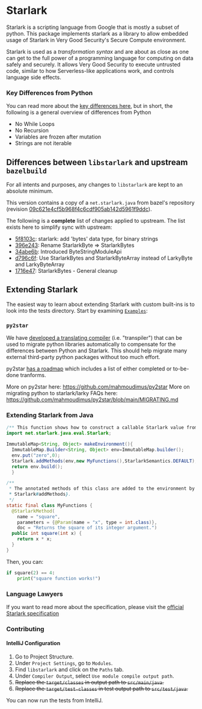 # Starlark

Starlark is a scripting language from Google that is mostly a subset of python. This package implements starlark as a 
library to allow embedded usage of Starlark in Very Good Security's Secure Compute environment.

Starlark is used as a _transformation syntax_ and are about as close as one can get to the full power of a programming language for computing on data safely and securely. 
It allows Very Good Security to execute untrusted code, similar to how Serverless-like applications work, and controls language side effects.

### Key Differences from Python

You can read more about the [key differences here](https://docs.bazel.build/versions/master/skylark/language.html#differences-with-python), but in short, the following is a general overview of differences from Python 

- No While Loops
- No Recursion
- Variables are frozen after mutation
- Strings are not iterable

## Differences between `libstarlark` and upstream `bazelbuild` 

For all intents and purposes, any changes to `libstarlark` are kept to an absolute minimum.

This version contains a copy of a `net.starlark.java` from bazel's repository (revision [09c621e4cf5b968f4c6cdf905ab142d5961f9ddc](https://github.com/bazelbuild/bazel/tree/09c621e4cf5b968f4c6cdf905ab142d5961f9ddc)).

The following is a **complete** list of changes applied to upstream.  The list exists here to simplify sync with upstream:

- [5f8103c](https://github.com/verygoodsecurity/starlarky/commit/5f8103c22e40ec33c92d5846ec2849eb481a0e2b): starlark: add 'bytes' data type, for binary strings
- [396e243](https://github.com/verygoodsecurity/starlarky/commit/5f8103c22e40ec33c92d5846ec2849eb481a0e2b): Rename StarlarkByte => StarlarkBytes
- [34abe6b](https://github.com/verygoodsecurity/starlarky/commit/34abe6bd9c00101b690feba7da0a20b0bb80644f): Introduced ByteStringModuleApi
- [d796c6f](https://github.com/verygoodsecurity/starlarky/commit/d796c6f6779b6541fc859ae699f91afa783b355a): Use StarlarkBytes and StarlarkByteArray instead of LarkyByte and LarkyByteArray
- [1716e47](https://github.com/verygoodsecurity/starlarky/pull/149/commits/1716e47a1f756516834da971d31e849982ca9fe0): StarlarkBytes - General cleanup  

## Extending Starlark

The easiest way to learn about extending Starlark with custom built-ins is to look into the tests directory. 
Start by examining [`Examples`](https://github.com/verygoodsecurity/starlarky/tree/master/libstarlark/src/test/java/net/starlark/java/eval/Examples.java):

### `py2star`

We have [developed a translating compiler](https://github.com/mahmoudimus/py2star) (i.e. "transpiler") that can be used to migrate python libraries automatically to compensate  for the differences between Python and Starlark. This should help migrate many external third-party python packages without too much effort.

py2star [has a roadmap](https://github.com/mahmoudimus/py2star/blob/main/ROADMAP.md) which includes a list of either completed or to-be-done tranforms.

More on py2star here: https://github.com/mahmoudimus/py2star
More on migrating python to starlark/larky FAQs here: https://github.com/mahmoudimus/py2star/blob/main/MIGRATING.md

### Extending Starlark from Java

```java
/** This function shows how to construct a callable Starlark value from a Java method. */
import net.starlark.java.eval.Starlark;

ImmutableMap<String, Object> makeEnvironment(){
  ImmutableMap.Builder<String, Object> env=ImmutableMap.builder();
  env.put("zero",0);
  Starlark.addMethods(env,new MyFunctions(),StarlarkSemantics.DEFAULT); // adds 'square'
  return env.build();
  }

/**
 * The annotated methods of this class are added to the environment by {@link
 * Starlark#addMethods}.
 */
static final class MyFunctions {
  @StarlarkMethod(
    name = "square",
    parameters = {@Param(name = "x", type = int.class)},
    doc = "Returns the square of its integer argument.")
  public int square(int x) {
    return x * x;
  }
}
```

Then, you can:

```python
if square(2) == 4:
    print("square function works!") 
```

### Language Lawyers

If you want to read more about the specification, please visit the [official Starlark specification](https://github.com/bazelbuild/starlark/blob/master/spec.md)

### Contributing

#### IntelliJ Configuration

1. Go to Project Structure.
1. Under `Project Settings`, go to `Modules`.
1. Find `libstarlark` and click on the `Paths` tab.
1. Under `Compiler Output`, select `Use module compile output path`.
1. ~~Replace the `target/classes` in output path to `src/main/java`.~~
1. ~~Replace the `target/test-classes` in test output path  to `src/test/java`.~~

You can now run the tests from IntelliJ.